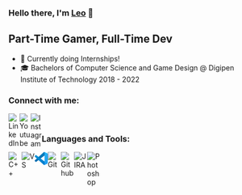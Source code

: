 
<!--
**outbridge/outbridge** is a ✨ _special_ ✨ repository because its `README.md` (this file) appears on your GitHub profile.

Here are some ideas to get you started:

- 🔭 I’m currently working on ...
- 🌱 I’m currently learning ...
- 👯 I’m looking to collaborate on ...
- 🤔 I’m looking for help with ...
- 💬 Ask me about ...
- 📫 How to reach me: ...
- 😄 Pronouns: ...
- ⚡ Fun fact: ...
-->

### Hello there, I'm [Leo][website] 👋 

## Part-Time Gamer, Full-Time Dev

- 🏢 Currently doing Internships!
- 🎓 Bachelors of Computer Science and Game Design @ Digipen Institute of Technology 2018 - 2022


### Connect with me:

[<img align="left" alt="LinkedIn" width="22px" src="https://user-images.githubusercontent.com/8523186/147832467-4fa59e51-e543-4e9c-a1ce-b7e80e4e5a03.png" />][website]
[<img align="left" alt="Youtube" width="22px" src="https://user-images.githubusercontent.com/8523186/147832456-1d190d1c-20e6-455a-822e-e636ebca47c9.png" />][youtube]
[<img align="left" alt="Instagram" width="22px" src="https://user-images.githubusercontent.com/8523186/147832443-f0f7bac0-40ed-41d2-b213-b2cb30502ce0.png" />][instagram]

<br />

### Languages and Tools:

[<img align="left" alt="C++" width="26px" src="https://user-images.githubusercontent.com/8523186/147832271-c926ecd3-be51-42bb-b263-8a4d547b79e8.png" />][website]
[<img align="left" alt="VS" width="26px" src="https://user-images.githubusercontent.com/8523186/147832251-b67321e2-ddec-4566-90c1-c17ba192ddab.png" />][website]
[<img align="left" alt="VS Code" width="26px" src="https://raw.githubusercontent.com/github/explore/80688e429a7d4ef2fca1e82350fe8e3517d3494d/topics/visual-studio-code/visual-studio-code.png" />][website]
[<img align="left" alt="Git" width="26px" src="https://user-images.githubusercontent.com/8523186/147832130-cf6950f7-0202-4263-88fb-641d5e797ac7.png" />][website]
[<img align="left" alt="Github" width="26px" src="https://user-images.githubusercontent.com/8523186/147832473-bb9a966e-1c83-4822-a033-1c12074a1d96.png" />][website]
[<img align="left" alt="JIRA" width="26px" src="https://user-images.githubusercontent.com/8523186/147832350-dcaa30f1-ab10-4da9-8841-4f625b882ec5.png" />][website]
[<img align="left" alt="Photoshop" width="26px" src="https://user-images.githubusercontent.com/8523186/147832285-48d88cb4-69d6-45cc-9bd4-dbd866c5163b.png" />][website]


<br />


[website]: https://www.linkedin.com/in/jiang-chuqiao/
[youtube]: https://www.youtube.com/channel/UCcdasb9VpnLgxVJj4bR3eWQ
[instagram]: https://www.instagram.com/paralleleogram/
[linkedin]: https://www.linkedin.com/in/jiang-chuqiao/
